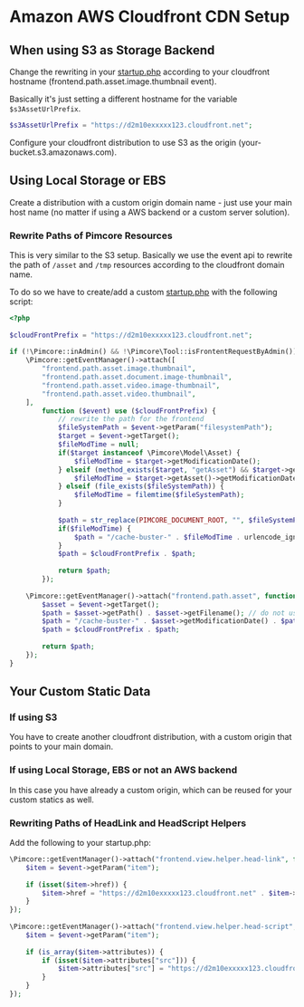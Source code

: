 # Amazon AWS Cloudfront CDN Setup

## When using S3 as Storage Backend

Change the rewriting in your [startup.php](./03_Amazon_AWS_S3_Setup.md) according to your cloudfront hostname 
(frontend.path.asset.image.thumbnail event). 

Basically it's just setting a different hostname for the variable `$s3AssetUrlPrefix`.

```php
$s3AssetUrlPrefix = "https://d2m10exxxxx123.cloudfront.net";
```

Configure your cloudfront distribution to use S3 as the origin (your-bucket.s3.amazonaws.com). 


## Using Local Storage or EBS

Create a distribution with a custom origin domain name - just use your main host name (no matter if using a AWS backend 
or a custom server solution).
 
### Rewrite Paths of Pimcore Resources

This is very similar to the S3 setup. Basically we use the event api to rewrite the path of `/asset` and `/tmp` resources 
according to the cloudfront domain name. 

To do so we have to create/add a custom [startup.php](../../../10_Extending_Pimcore/09_Hook_into_the_Startup_Process.md) 
with the following script:
 
```php
<?php
 
$cloudFrontPrefix = "https://d2m10exxxxx123.cloudfront.net";
 
if (!\Pimcore::inAdmin() && !\Pimcore\Tool::isFrontentRequestByAdmin()) {
    \Pimcore::getEventManager()->attach([
        "frontend.path.asset.image.thumbnail",
        "frontend.path.asset.document.image-thumbnail",
        "frontend.path.asset.video.image-thumbnail",
        "frontend.path.asset.video.thumbnail",
    ],
        function ($event) use ($cloudFrontPrefix) {
            // rewrite the path for the frontend
            $fileSystemPath = $event->getParam("filesystemPath");
            $target = $event->getTarget();
            $fileModTime = null;
            if($target instanceof \Pimcore\Model\Asset) {
                $fileModTime = $target->getModificationDate();
            } elseif (method_exists($target, "getAsset") && $target->getAsset()) {
                $fileModTime = $target->getAsset()->getModificationDate();
            } elseif (file_exists($fileSystemPath)) {
                $fileModTime = filemtime($fileSystemPath);
            }
 
            $path = str_replace(PIMCORE_DOCUMENT_ROOT, "", $fileSystemPath);
            if($fileModTime) {
                $path = "/cache-buster-" . $fileModTime . urlencode_ignore_slash($path); // add a cache-buster
            }
            $path = $cloudFrontPrefix . $path;
 
            return $path;
        });
 
    \Pimcore::getEventManager()->attach("frontend.path.asset", function ($event) use ($cloudFrontPrefix) {
        $asset = $event->getTarget();
        $path = $asset->getPath() . $asset->getFilename(); // do not use ->getFullpath() -> infinite loop
        $path = "/cache-buster-" . $asset->getModificationDate() . $path; // add a cache-buster
        $path = $cloudFrontPrefix . $path;
 
        return $path;
    });
}
```

## Your Custom Static Data

### If using S3
You have to create another cloudfront distribution, with a custom origin that points to your main domain. 

### If using Local Storage, EBS or not an AWS backend
In this case you have already a custom origin, which can be reused for your custom statics as well.
 
### Rewriting Paths of HeadLink and HeadScript Helpers
Add the following to your startup.php:

```php
\Pimcore::getEventManager()->attach("frontend.view.helper.head-link", function (\Zend_EventManager_Event $event) {
    $item = $event->getParam("item");
 
    if (isset($item->href)) {
        $item->href = "https://d2m10exxxxx123.cloudfront.net" . $item->href;
    }
});
 
\Pimcore::getEventManager()->attach("frontend.view.helper.head-script", function (\Zend_EventManager_Event $event) {
    $item = $event->getParam("item");
 
    if (is_array($item->attributes)) {
        if (isset($item->attributes["src"])) {
            $item->attributes["src"] = "https://d2m10exxxxx123.cloudfront.net" . $item->attributes["src"];
        }
    }
});
```
